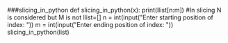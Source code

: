 ###slicing_in_python
def slicing_in_python(x):
print(llist[n:m])          #In slicing N is considered but M is not 
llist=[] 
n = int(input("Enter starting position of index: "))
m = int(input("Enter ending position of index: "))
slicing_in_python(list)
